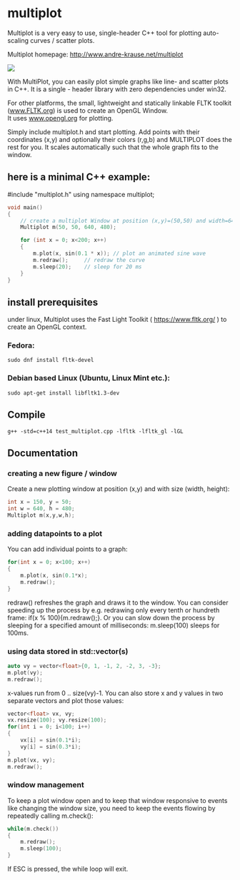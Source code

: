 # multiplot
Multiplot is a very easy to use, single-header C++ tool  for plotting auto-scaling curves / scatter plots. 

Multiplot homepage: http://www.andre-krause.net/multiplot

<img src="http://www.andre-krause.net/multiplot/multiplot.png">

With MultiPlot, you can easily plot simple graphs like line- and scatter plots in C++.
It is a single - header library with zero dependencies under win32.

For other platforms, the small, lightweight and statically linkable FLTK toolkit (<a href="http://www.fltk.org">www.FLTK.org</a>) is used to create an OpenGL Window.  
It uses <a href="http://www.opengl.org">www.opengl.org</a> for plotting.

Simply include multiplot.h and start plotting. 
Add points with their coordinates (x,y) and optionally their colors (r,g,b) and MULTIPLOT does the rest for you.
It scales automatically such that the whole graph fits to the window.

## here is a minimal C++ example:

#include "multiplot.h"
using namespace multiplot;

```cpp
void main()
{
	// create a multiplot Window at position (x,y)=(50,50) and width=640, height=480
	Multiplot m(50, 50, 640, 480);

	for (int x = 0; x<200; x++)
	{
		m.plot(x, sin(0.1 * x)); // plot an animated sine wave
		m.redraw();		// redraw the curve
		m.sleep(20); 	// sleep for 20 ms
	}
}
```

## install prerequisites
under linux, Multiplot uses the Fast Light Toolkit ( https://www.fltk.org/ ) to create an OpenGL context. 

### Fedora:
```console
sudo dnf install fltk-devel
```
### Debian based Linux (Ubuntu, Linux Mint etc.):
```console
sudo apt-get install libfltk1.3-dev
```
## Compile
```console
g++ -std=c++14 test_multiplot.cpp -lfltk -lfltk_gl -lGL
```

## Documentation
### creating a new figure / window
Create a new plotting window at position (x,y) and with size (width, height):
```cpp
int x = 150, y = 50;
int w = 640, h = 480;
Multiplot m(x,y,w,h);
```

### adding datapoints to a plot
You can add individual points to a graph:
```cpp
for(int x = 0; x<100; x++)
{
	m.plot(x, sin(0.1*x);
	m.redraw();
}
```
redraw() refreshes the graph and draws it to the window. You can consider speeding up the process by e.g. redrawing only every tenth or hundreth frame: if(x % 100){m.redraw();}. Or you can slow down the process by sleeping for a specified amount of milliseconds: m.sleep(100) sleeps for 100ms. 

### using data stored in std::vector(s)

```cpp
auto vy = vector<float>{0, 1, -1, 2, -2, 3, -3};
m.plot(vy);
m.redraw();
```
x-values run from 0 .. size(vy)-1.
You can also store x and y values in two separate vectors and plot those values: 

```cpp
vector<float> vx, vy;
vx.resize(100); vy.resize(100);
for(int i = 0; i<100; i++)
{
	vx[i] = sin(0.1*i);
	vy[i] = sin(0.3*i);
}
m.plot(vx, vy);
m.redraw();
```
### window management
To keep a plot window open and to keep that window responsive to events like changing the window size, you need to keep the events flowing by repeatedly calling m.check():

```cpp
while(m.check())
{
	m.redraw();
	m.sleep(100);
}
```
If ESC is pressed, the while loop will exit.
